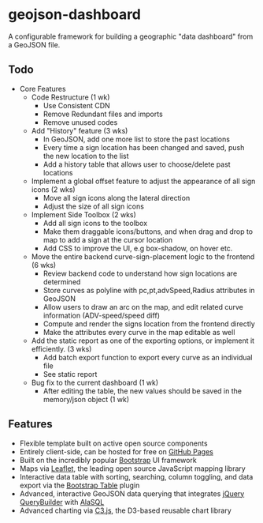 # geojson-dashboard

A configurable framework for building a geographic "data dashboard" from a GeoJSON file.

## Todo

* Core Features
    * Code Restructure (1 wk)
        * Use Consistent CDN
        * Remove Redundant files and imports
        * Remove unused codes
    * Add "History" feature (3 wks)
        * In GeoJSON, add one more list to store the past locations
        * Every time a sign location has been changed and saved, push the new location to the list
        * Add a history table that allows user to choose/delete past locations
    * Implement a global offset feature to adjust the appearance of all sign icons (2 wks)
        * Move all sign icons along the lateral direction
        * Adjust the size of all sign icons
    * Implement Side Toolbox (2 wks)
        * Add all sign icons to the toolbox
        * Make them draggable icons/buttons, and when drag and drop to map to add a sign at the cursor location
        * Add CSS to improve the UI, e.g box-shadow, on hover etc.
    * Move the entire backend curve-sign-placement logic to the frontend (6 wks)
        * Review backend code to understand how sign locations are determined
        * Store curves as polyline with pc,pt,advSpeed,Radius attributes in GeoJSON
        * Allow users to draw an arc on the map, and edit related curve information (ADV-speed/speed diff)
        * Compute and render the signs location from the frontend directly
        * Make the attributes every curve in the map editable as well
    * Add the static report as one of the exporting options, or implement it efficiently. (3 wks)
        * Add batch export function to export every curve as an individual file
        * See static report
    * Bug fix to the current dashboard (1 wk)
        * After editing the table, the new values should be saved in the memory/json object (1 wk)


## Features

* Flexible template built on active open source components
* Entirely client-side, can be hosted for free on [GitHub Pages](https://pages.github.com/)
* Built on the incredibly popular [Bootstrap](http://getbootstrap.com/) UI framework
* Maps via [Leaflet](http://leafletjs.com/), the leading open source JavaScript mapping library
* Interactive data table with sorting, searching, column toggling, and data export via the [Bootstrap Table](http://bootstrap-table.wenzhixin.net.cn/) plugin
* Advanced, interactive GeoJSON data querying that integrates [jQuery QueryBuilder](http://mistic100.github.io/jQuery-QueryBuilder/index.html) with [AlaSQL](http://alasql.org/)
* Advanced charting via [C3.js](http://c3js.org/), the D3-based reusable chart library
